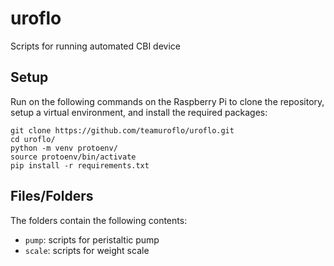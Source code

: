 # uroflo
Scripts for running automated CBI device

## Setup
Run on the following commands on the Raspberry Pi to clone the repository, setup a virtual environment, and install the required packages:

```
git clone https://github.com/teamuroflo/uroflo.git
cd uroflo/
python -m venv protoenv/
source protoenv/bin/activate
pip install -r requirements.txt
```

## Files/Folders
The folders contain the following contents:
* ```pump```: scripts for peristaltic pump
* ```scale```: scripts for weight scale
